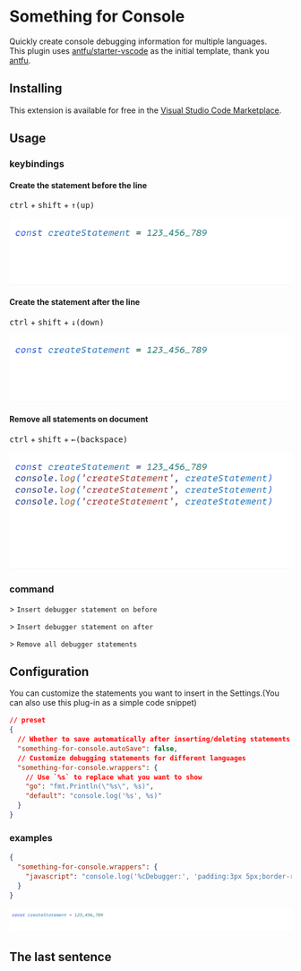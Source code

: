 <!--
 * @Auth: jing
 * @Date: 2022-11-24 09:47:53
 * @LastEditors: jing
-->
# Something for Console

Quickly create console debugging information for multiple languages. \
This plugin uses [antfu/starter-vscode](https://github.com/antfu/starter-vscode) as the initial template, thank you [antfu](https://github.com/antfu).

## Installing

This extension is available for free in the [Visual Studio Code Marketplace](https://marketplace.visualstudio.com/items?itemName=jingzhen0626.something-for-console).


## Usage

### keybindings
#### Create the statement before the line
<kbd>ctrl</kbd> + <kbd>shift</kbd> + <kbd>↑(up)</kbd>

![](res/create-statement-before.gif)

#### Create the statement after the line
<kbd>ctrl</kbd> + <kbd>shift</kbd> + <kbd>↓(down)</kbd>

![](res/create-statement-after.gif)

#### Remove all statements on document
<kbd>ctrl</kbd> + <kbd>shift</kbd> + <kbd>←(backspace)</kbd>

![](res/remove-all-statements.gif)


### command

\> `Insert debugger statement on before`

\> `Insert debugger statement on after`

\> `Remove all debugger statements`


## Configuration

You can customize the statements you want to insert in the Settings.(You can also use this plug-in as a simple code snippet)
```json
// preset
{
  // Whether to save automatically after inserting/deleting statements
  "something-for-console.autoSave": false,
  // Customize debugging statements for different languages
  "something-for-console.wrappers": {
    // Use `%s` to replace what you want to show
    "go": "fmt.Println(\"%s\", %s)",
    "default": "console.log('%s', %s)"
  }
}
```

### examples

```json
{
  "something-for-console.wrappers": {
    "javascript": "console.log('%cDebugger:', 'padding:3px 5px;border-radius:5px;background:#000;color:#fff', %s)"
  }
}
```

![custom-language-statement](res/custom-language-statement.gif)

## The last sentence

